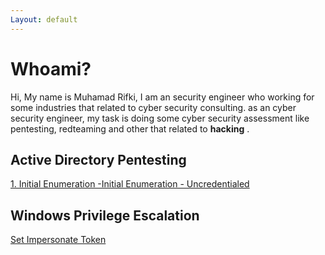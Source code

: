 ```yaml
---
Layout: default
---
```


# Whoami?

Hi, My name is Muhamad Rifki, I am an security engineer who working for some industries that related to cyber security consulting. as an cyber security engineer, my task is doing some cyber security assessment like pentesting, redteaming and other that related to __hacking__ . 


## Active Directory Pentesting
[1. Initial Enumeration -Initial Enumeration - Uncredentialed](AD/InitialEnumeration_Uncredentialed.md)


## Windows Privilege Escalation
[Set Impersonate Token](./1.md)

